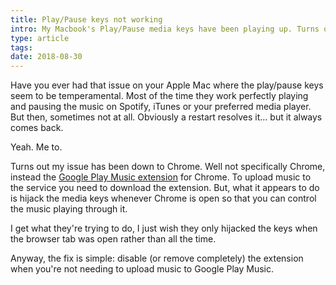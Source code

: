 ```yaml
---
title: Play/Pause keys not working
intro: My Macbook's Play/Pause media keys have been playing up. Turns out that Google Chrome and Play Music were the problem.
type: article
tags:
date: 2018-08-30
---
```


Have you ever had that issue on your Apple Mac where the play/pause keys seem to be temperamental. Most of the time they work perfectly playing and pausing the music on Spotify, iTunes or your preferred media player. But then, sometimes not at all. Obviously a restart resolves it… but it always comes back.

Yeah. Me to.

Turns out my issue has been down to Chrome. Well not specifically Chrome, instead the [Google Play Music extension](https://chrome.google.com/webstore/detail/google-play-music/fahmaaghhglfmonjliepjlchgpgfmobi) for Chrome. To upload music to the service you need to download the extension. But, what it appears to do is hijack the media keys whenever Chrome is open so that you can control the music playing through it.

I get what they're trying to do, I just wish they only hijacked the keys when the browser tab was open rather than all the time.

Anyway, the fix is simple: disable (or remove completely) the extension when you're not needing to upload music to Google Play Music.
